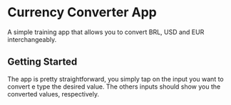 # Currency Converter App

A simple training app that allows you to convert BRL, USD and EUR interchangeably.

## Getting Started

The app is pretty straightforward, you simply tap on the input you want to convert e type the desired value. The others inputs should show you the converted values, respectively.
